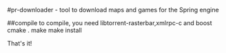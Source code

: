 #pr-downloader - tool to download maps and games for the Spring engine

##compile
to compile, you need libtorrent-rasterbar,xmlrpc-c and boost
	cmake .
	make
	make install

That's it!

